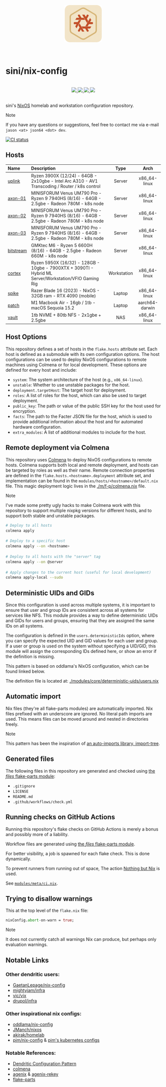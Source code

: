 <div align="center">
  <img src="https://raw.githubusercontent.com/sini/nix-config/main/modules/docs/logo/logo.png" width="120px" />
</div>

<br />
<br>

# sini/nix-config

<br>
<div align="center">
    <a href="https://github.com/sini/nix-config/stargazers">
        <img src="https://img.shields.io/github/stars/sini/nix-config?color=c14d26&labelColor=0b0b0b&style=for-the-badge&logo=starship&logoColor=c14d26">
    </a>
    <a href="https://github.com/sini/nix-config">
        <img src="https://img.shields.io/github/repo-size/sini/nix-config?color=c14d26&labelColor=0b0b0b&style=for-the-badge&logo=github&logoColor=c14d26">
    </a>
    <a href="https://nixos.org">
        <img src="https://img.shields.io/badge/NixOS-unstable-blue.svg?style=for-the-badge&labelColor=0b0b0b&logo=NixOS&logoColor=c14d26&color=c14d26">
    </a>
    <a href="https://github.com/sini/nix-config/blob/main/LICENSE">
        <img src="https://img.shields.io/static/v1.svg?style=for-the-badge&label=License&message=MIT&colorA=0b0b0b&colorB=c14d26&logo=unlicense&logoColor=c14d26"/>
    </a>
</div>
<br>

sini's [NixOS](https://nix.dev) homelab and workstation configuration repository.

> [!NOTE]
> If you have any questions or suggestions, feel free to contact me via e-mail `jason <at> json64 <dot> dev`.

<a href="https://github.com/sini/nix-config/actions/workflows/check.yml?query=branch%3Amain">
<img
  alt="CI status"
  src="https://img.shields.io/github/actions/workflow/status/sini/nix-config/check.yml?style=for-the-badge&branch=main&label=Check"
>
</a>

## Hosts

| Name                                  | Description                                                                                           |    Type     |      Arch      |
| :------------------------------------ | :---------------------------------------------------------------------------------------------------- | :---------: | :------------: |
| [uplink](modules/hosts/uplink/)       | Ryzen 3900X (12/24) - 64GB - 2x10gbe - Intel Arc A310 - AV1 Transcoding / Router / k8s control        |   Server    |  x86_64-linux  |
| [axon-01](modules/hosts/axon-01/)     | MINISFORUM Venus UM790 Pro - Ryzen 9 7940HS (8/16) - 64GB - 2.5gbe - Radeon 780M - k8s node           |   Server    |  x86_64-linux  |
| [axon-02](modules/hosts/axon-02/)     | MINISFORUM Venus UM790 Pro - Ryzen 9 7940HS (8/16) - 64GB - 2.5gbe - Radeon 780M - k8s node           |   Server    |  x86_64-linux  |
| [axon-03](modules/hosts/axon-03/)     | MINISFORUM Venus UM790 Pro - Ryzen 9 7940HS (8/16) - 64GB - 2.5gbe - Radeon 780M - k8s node           |   Server    |  x86_64-linux  |
| [bitstream](modules/hosts/bitstream/) | GMKtec M6 - Ryzen 5 6600H (8/16) - 64GB - 2.5gbe - Radeon 660M - k8s node                             |   Server    |  x86_64-linux  |
| [cortex](modules/hosts/cortex/)       | Ryzen 5950X (16/32) - 128GB - 10gbe - 7900XTX + 3090TI - Hybrid ML Server/Workstation/VFIO Gaming Rig | Workstation |  x86_64-linux  |
| [spike](modules/hosts/spike/)         | Razer Blade 16 (2023) - NixOS - 32GB ram - RTX 4090 (mobile)                                          |   Laptop    |  x86_64-linux  |
| [patch](modules/hosts/patch/)         | M1 Macbook Air - 16gb / 1tb - macOS Sequoia 15.2                                                      |   Laptop    | aarch64-darwin |
| [vault](modules/hosts/vault/)         | 1tb NVME + 80tb NFS - 2x1gbe + 2.5gbe                                                                 |     NAS     |  x86_64-linux  |

## Host Options

This repository defines a set of hosts in the `flake.hosts` attribute set.
Each host is defined as a submodule with its own configuration options.
The host configurations can be used to deploy NixOS configurations to remote
machines using Colmena or for local development. These options are defined for
every host and include:

- `system`: The system architecture of the host (e.g., `x86_64-linux`).
- `unstable`: Whether to use unstable packages for the host.
- `deployment.targetHost`: The target host for deployment.
- `roles`: A list of roles for the host, which can also be used to target deployment.
- `public_key`: The path or value of the public SSH key for the host used for encryption.
- `facts`: The path to the Facter JSON file for the host, which is used to provide
  additional information about the host and for automated hardware configuration.
- `extra_modules`: A list of additional modules to include for the host.

## Remote deployment via Colmena

This repository uses [Colmena](https://github.com/zhaofengli/colmena) to deploy NixOS configurations to remote hosts.
Colmena supports both local and remote deployment, and hosts can be targeted by roles as well as their name.
Remote connection properties are defined in the `flake.hosts.<hostname>.deployment` attribute set, and implementation
can be found in the `modules/hosts/<hostname>/default.nix` file. This magic deployment logic lives in the
[./m/f-p/colmena.nix](modules/flake-parts/colmena.nix) file.

> [!NOTE]
> I've made some pretty ugly hacks to make Colmena work with this repository to support multiple nixpkg versions
> for different hosts, and to support both stable and unstable packages.

```bash
# Deploy to all hosts
colmena apply

# Deploy to a specific host
colmena apply --on <hostname>

# Deploy to all hosts with the "server" tag
colmena apply --on @server

# Apply changes to the current host (useful for local development)
colmena apply-local --sudo
```

## Deterministic UIDs and GIDs

Since this configuration is used across multiple systems, it is important to
ensure that user and group IDs are consistent across all systems for services
like NFS. This module provides a way to define deterministic UIDs and GIDs
for users and groups, ensuring that they are assigned the same IDs on all systems.

The configuration is defined in the `users.deterministicIds` option, where you can
specify the expected UID and GID values for each user and group. If a user or
group is used on the system without specifying a UID/GID, this module will assign
the corresponding IDs defined here, or show an error if the definition is missing.

This pattern is based on oddlama's NixOS configuration, which can be found linked below.

The definition file is located at: [./modules/core/deterministic-uids/users.nix](./modules/core/deterministic-uids/users.nix)

## Automatic import

Nix files (they're all flake-parts modules) are automatically imported.
Nix files prefixed with an underscore are ignored.
No literal path imports are used.
This means files can be moved around and nested in directories freely.

> [!NOTE]
> This pattern has been the inspiration of [an auto-imports library, import-tree](https://github.com/vic/import-tree).

## Generated files

The following files in this repository are generated and checked
using [the _files_ flake-parts module](https://github.com/mightyiam/files):

- `.gitignore`
- `LICENSE`
- `README.md`
- `.github/workflows/check.yml`

## Running checks on GitHub Actions

Running this repository's flake checks on GitHub Actions is merely a bonus
and possibly more of a liability.

Workflow files are generated using
[the _files_ flake-parts module](https://github.com/mightyiam/files).

For better visibility, a job is spawned for each flake check.
This is done dynamically.

To prevent runners from running out of space,
The action [Nothing but Nix](https://github.com/marketplace/actions/nothing-but-nix)
is used.

See [`modules/meta/ci.nix`](modules/meta/ci.nix).

## Trying to disallow warnings

This at the top level of the `flake.nix` file:

```nix
nixConfig.abort-on-warn = true;
```

> [!NOTE]
> It does not currently catch all warnings Nix can produce, but perhaps only evaluation warnings.

## Notable Links

### Other dendritic users:

- [GaetanLepage/nix-config](https://github.com/GaetanLepage/nix-config/)
- [mightyiam/infra](https://github.com/mightyiam/infra)
- [vic/vix](https://github.com/vic/vix)
- [drupol/infra](https://github.com/drupol/infra/tree/master)

### Other inspirational nix configs:

- [oddlama/nix-config](https://github.com/oddlama/nix-config/)
- [JManch/nixos](https://github.com/JManch/nixos)
- [akirak/homelab](https://github.com/akirak/nix-config/)
- [pim/nix-config](https://git.kun.is/pim/nixos-configs) & [pim's kubernetes configs](https://git.kun.is/home/kubernetes-deployments)

### Notable References:

- [Dendritic Configuration Pattern](https://github.com/mightyiam/dendritic)
- [colmena](https://github.com/zhaofengli/colmena)
- [agenix](https://github.com/ryantm/agenix) & [agenix-rekey](https://github.com/oddlama/agenix-rekey)
- [flake-parts](https://flake.parts/)
